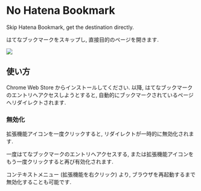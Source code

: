 # No Hatena Bookmark

Skip Hatena Bookmark, get the destination directly.

はてなブックマークをスキップし, 直接目的のページを開きます.

[![](https://user-images.githubusercontent.com/33576079/98746727-613abb80-23f9-11eb-99a1-a965742f7eab.png)](https://chrome.google.com/webstore/detail/no-hatena-bookmark/fffjpbhhocjcopmholiaamkbiegmmhlb)

## 使い方

Chrome Web Store からインストールしてください. 以降, はてなブックマークのエントリへアクセスしようとすると,
自動的にブックマークされているページへリダイレクトされます.

### 無効化

拡張機能アイコンを一度クリックすると, リダイレクトが一時的に無効化されます.

一度はてなブックマークのエントリへアクセスする, または拡張機能アイコンをもう一度クリックすると再び有効化されます.

コンテキストメニュー (拡張機能を右クリック) より, ブラウザを再起動するまで無効化することも可能です.

